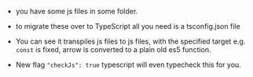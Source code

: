 * you have some js files in some folder.
* to migrate these over to TypeScript all you need is a tsconfig.json file 

* You can see it transpiles js files to js files, with the specified target e.g. `const` is fixed, arrow is converted to a plain old es5 function.

* New flag `"checkJs": true` typescript will even typecheck this for you.